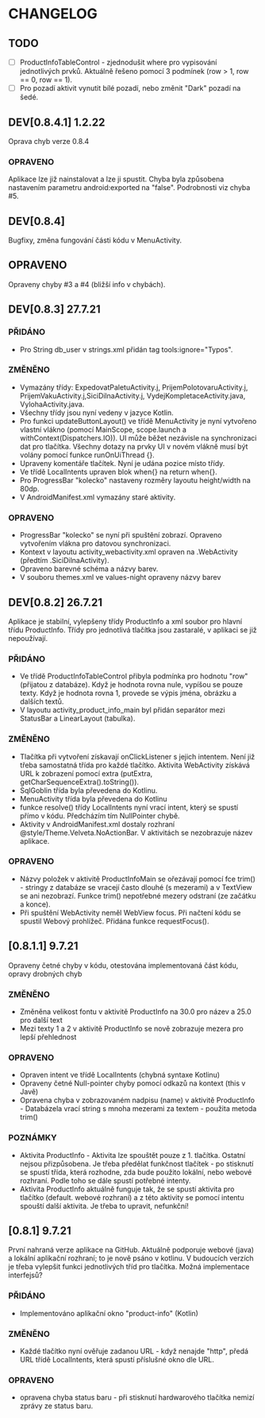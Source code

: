 # __CHANGELOG__

## TODO
- [ ] ProductInfoTableControl - zjednodušit where pro vypisování jednotlivých prvků. Aktuálně řešeno pomocí 3 podmínek (row > 1, row == 0, row == 1).
- [ ] Pro pozadí aktivit vynutit bílé pozadí, nebo změnit "Dark" pozadí na šedé.
## DEV[0.8.4.1] 1.2.22
Oprava chyb verze 0.8.4
### OPRAVENO
Aplikace lze již nainstalovat a lze ji spustit. Chyba byla způsobena nastavením parametru android:exported na "false". Podrobnosti viz chyba #5.

## DEV[0.8.4]
Bugfixy, změna fungování části kódu v MenuActivity.
## OPRAVENO
Opraveny chyby #3 a #4 (bližší info v chybách).

## DEV[0.8.3] 27.7.21

### PŘIDÁNO
- Pro String db_user v strings.xml přidán tag tools:ignore="Typos".
### ZMĚNĚNO
- Vymazány třídy: ExpedovatPaletuActivity.j, PrijemPolotovaruActivity.j, PrijemVakuActivity.j,SiciDilnaActivity.j, VydejKompletaceActivity.java, VylohaActivity.java.
- Všechny třídy jsou nyní vedeny v jazyce Kotlin.
- Pro funkci updateButtonLayout() ve třídě MenuActivity je nyní vytvořeno vlastní vlákno (pomocí MainScope, scope.launch a withContext(Dispatchers.IO)). UI může běžet nezávisle na synchronizaci dat pro tlačítka. Všechny dotazy na prvky UI v novém vlákně musí být volány pomocí funkce runOnUiThread {}.
- Upraveny komentáře tlačítek. Nyní je udána pozice místo třídy.
- Ve třídě LocalIntents upraven blok when{} na return when{}.
- Pro ProgressBar "kolecko" nastaveny rozměry layoutu height/width na 80dp.
- V AndroidManifest.xml vymazány staré aktivity.

### OPRAVENO
- ProgressBar "kolecko" se nyní při spuštění zobrazí. Opraveno vytvořením vlákna pro datovou synchronizaci.
- Kontext v layoutu activity_webactivity.xml opraven na .WebActivity (předtím .SiciDilnaActivity).
- Opraveno barevné schéma a názvy barev.
- V souboru themes.xml ve values-night opraveny názvy barev
## DEV[0.8.2] 26.7.21
Aplikace je stabilní, vylepšeny třídy ProductInfo a xml soubor pro hlavní třídu ProductInfo. Třídy pro jednotlivá tlačítka jsou zastaralé, v aplikaci se již nepoužívají. 

### PŘIDÁNO
- Ve třídě ProductInfoTableControl přibyla podmínka pro hodnotu "row" (přijatou z databáze). Když je hodnota rovna nule, vypíšou se pouze texty. Když je hodnota rovna 1, provede se výpis jména, obrázku a dalších textů. 
- V layoutu activity_product_info_main byl přidán separátor mezi StatusBar a LinearLayout (tabulka). 
### ZMĚNĚNO
- Tlačítka při vytvoření získavají onClickListener s jejich intentem. Není již třeba samostatná třída pro každé tlačítko. Aktivita WebActivity získává URL k zobrazení pomocí extra (putExtra, getCharSequenceExtra().toString()). 
- SqlGoblin třída byla převedena do Kotlinu.
- MenuActivity třída byla převedena do Kotlinu
- funkce resolve() třídy LocalIntents nyní vrací intent, který se spustí přímo v kódu. Předcházím tím NullPointer chybě.
- Aktivity v AndroidManifest.xml dostaly rozhraní @style/Theme.Velveta.NoActionBar. V aktivitách se nezobrazuje název aplikace.
### OPRAVENO
- Názvy položek v aktivitě ProductInfoMain se ořezávají pomocí fce trim() - stringy z databáze se vracejí často dlouhé (s mezerami) a v TextView se ani nezobrazí. Funkce trim() nepotřebné mezery odstraní (ze začátku a konce).
- Při spuštění WebActivity neměl WebView focus. Při načtení kódu se spustil Webový prohlížeč. Přidána funkce requestFocus().


## [0.8.1.1] 9.7.21
Opraveny četné chyby v kódu, otestována implementovaná část kódu, opravy drobných chyb

### ZMĚNĚNO
- Změněna velikost fontu v aktivitě ProductInfo na 30.0 pro název a 25.0 pro další text
- Mezi texty 1 a 2 v aktivitě ProductInfo se nově zobrazuje mezera pro lepší přehlednost
### OPRAVENO
- Opraven intent ve třídě LocalIntents (chybná syntaxe Kotlinu)
- Opraveny četné Null-pointer chyby pomocí odkazů na kontext (this v Javě)
- Opravena chyba v zobrazovaném nadpisu (name) v aktivitě ProductInfo - Databázela vrací string s mnoha mezerami za textem - použita metoda trim()

### POZNÁMKY
- Aktivita ProductInfo - Aktivita lze spouštět pouze z 1. tlačítka. Ostatní nejsou přizpůsobena. Je třeba předělat funkčnost tlačítek - po stisknutí se spustí třída, která rozhodne, zda bude použito lokální, nebo webové rozhraní. Podle toho se dále spustí potřebné intenty.
- Aktivita ProductInfo aktuálně funguje tak, že se spustí aktivita pro tlačítko (default. webové rozhraní) a z této aktivity se pomocí intentu spouští další aktivita. Je třeba to upravit, nefunkční!

## [0.8.1] 9.7.21
První nahraná verze aplikace na GitHub. Aktuálně podporuje webové (java) a lokální aplikační rozhraní; to je nově psáno v kotlinu. V budoucích verzích je třeba vylepšit funkci jednotlivých tříd pro tlačítka. Možná implementace interfejsů?

### PŘIDÁNO
- Implementováno aplikační okno "product-info" (Kotlin)  
### ZMĚNĚNO
- Každé tlačítko nyní ověřuje zadanou URL - když nenajde "http", předá URL třídě LocalIntents, která spustí příslušné okno dle URL.
### OPRAVENO
- opravena chyba status baru - při stisknutí hardwarového tlačítka nemizí zprávy ze status baru.
